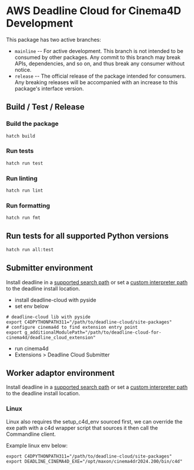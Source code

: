 # AWS Deadline Cloud for Cinema4D Development

This package has two active branches:

- `mainline` -- For active development. This branch is not intended to be consumed by other packages. Any commit to this branch may break APIs, dependencies, and so on, and thus break any consumer without notice.
- `release` -- The official release of the package intended for consumers. Any breaking releases will be accompanied with an increase to this package's interface version.
## Build / Test / Release

### Build the package

```bash
hatch build
```

### Run tests

```bash
hatch run test
```

### Run linting

```bash
hatch run lint
```

### Run formatting

```bash
hatch run fmt
```

## Run tests for all supported Python versions

```bash
hatch run all:test
```

## Submitter environment

Install deadline in a [supported search path](https://developers.maxon.net/docs/py/2024_0_0a/manuals/manual_py_libraries.html#python-interpreter-bound-search-paths) or set a [custom interpreter path](https://developers.maxon.net/docs/py/2024_0_0a/manuals/manual_py_libraries.html#custom-interpreter-bound-search-paths) to the deadline install location.

- install deadline-cloud with pyside
- set env below

```
# deadline-cloud lib with pyside
export C4DPYTHONPATH311="/path/to/deadline-cloud/site-packages"
# configure cinema4d to find extension entry point
export g_additionalModulePath="/path/to/deadline-cloud-for-cinema4d/deadline_cloud_extension"
```

- run cinema4d
- Extensions > Deadline Cloud Submitter

## Worker adaptor environment

Install deadline in a [supported search path](https://developers.maxon.net/docs/py/2024_0_0a/manuals/manual_py_libraries.html#python-interpreter-bound-search-paths) or set a [custom interpreter path](https://developers.maxon.net/docs/py/2024_0_0a/manuals/manual_py_libraries.html#custom-interpreter-bound-search-paths) to the deadline install location.

### Linux

Linux also requires the setup_c4d_env sourced first, we can override the exe
path with a c4d wrapper script that sources it then call the Commandline
client.

Example linux env below:

```
export C4DPYTHONPATH311="/path/to/deadline-cloud/site-packages"
export DEADLINE_CINEMA4D_EXE="/opt/maxon/cinema4dr2024.200/bin/c4d"
```